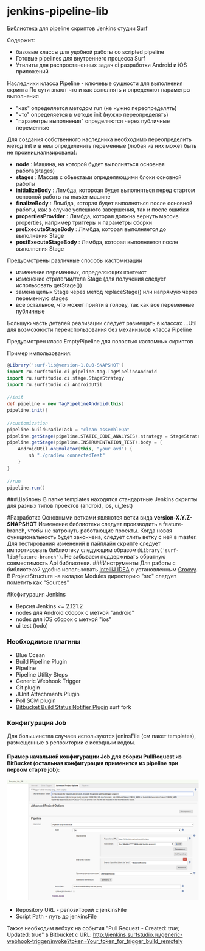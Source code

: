 # jenkins-pipeline-lib
[Библиотека](https://jenkins.io/doc/book/pipeline/shared-libraries/) для pipeline скриптов Jenkins студии [Surf](https://surfstudio.ru/)

Содержит: 

* базовые классы для удобной работы со scripted pipeline
* Готовые pipelines для внутреннего процесса Surf
* Утилиты для распростаненных задач ci разработки Android и iOS приложений


 Наследники класса Pipeline - ключевые сущности для выполнения скрипта
 По сути знают что и как выполнять и определяют параметры выполнения
 
 * "как" определяется методом run (не нужно переопределять)
 * "что" определяется в методе init (нужно переопределять)
 * "параметры выполнения" определяются через публичные переменные
 
 Для создания собственного наследника необходимо переопределить метод init и в нем определенить переменные
 (любая из них может быть не проинициализирована):
 
 * **node**                  :  Машина, на которой будет выполняться основная работа(stages)
 * **stages**                :  Массив с обьектами определяющими блоки основной работы
 * **initializeBody**        :  Лямбда, котороая будет выполняться перед стартом основной работы на master машине
 * **finalizeBody**          :  Лямбда, которая будет выполняться после основной работы, как в случае успешного завершения, так и после ошибки
 * **propertiesProvider**    :  Лямбда, которая должна вернуть массив properties, например триггеры и параметры сборки
 * **preExecuteStageBody**   :  Лямбда, которая выполняется до выполнения Stage
 * **postExecuteStageBody**  :  Лямбда, которая выполняется после выполнения Stage

Предусмотрены различные способы кастомизации

 * изменение переменных, определяющих контекст
 * изменение стратегии/тела Stage (для получения следует использовать getStage())
 * замена целых Stage через метод replaceStage() или напрямую через переменную stages
 * все остальное, что может прийти в голову, так как все переменные публичные

 Большую часть деталей реализации следует размещать в классах ...Util для возможности переиспользования
 без механизмов класса Pipeline

Предусмотрен класс EmptyPipeline для полостью кастомных скриптов

Пример импользования:
```groovy
@Library('surf-lib@version-1.0.0-SNAPSHOT')
import ru.surfstudio.ci.pipeline.tag.TagPipelineAndroid
import ru.surfstudio.ci.stage.StageStrategy
import ru.surfstudio.ci.AndroidUtil

//init
def pipeline = new TagPipelineAndroid(this)
pipeline.init()

//customization
pipeline.buildGradleTask = "clean assembleQa"
pipeline.getStage(pipeline.STATIC_CODE_ANALYSIS).strategy = StageStrategy.SKIP_STAGE
pipeline.getStage(pipeline.INSTRUMENTATION_TEST).body = {
	AndroidUtil.onEmulator(this, "your avd") {
		sh "./gradlew connectedTest"
	}
}

//run
pipeline.run()
```

###Шаблоны
В папке templates находятся стандартные Jenkins скрипты для разных типов проектов (android, ios, ui_test)

#Разработка
Основными ветками являются ветки вида **version-X.Y.Z-SNAPSHOT**
Изменение библиотеки следует производить в feature-branch, чтобы не затронуть работающие проекты. Когда новая функциональность будет закончена, следует слить ветку с ней в master. 
Для тестирования изменений в пайплайн скрипте следует импортировать библиотеку следующим образом `@Library('surf-lib@feature-branch')`. Не забываем поддерживать обратную совместимость Api библиотеки.
###Инструменты
Для работы с библиотекой удобно использовать [IntelliJ IDEA](https://www.jetbrains.com/idea/) c установленным [Groovy](http://groovy-lang.org/install.html).
В ProjectStructure на вкладке Modules директорию "src" следует пометить как "Sources" 

#Кофигурация Jenkins
* Версия Jenkins <= 2.121.2
* nodes для Android сборок с меткой "android"
* nodes для iOS сборок с меткой "ios"
* ui test (todo)

### Необходимые плагины
* Blue Ocean
* Build Pipeline Plugin
* Pipeline
* Pipeline Utility Steps
* Generic Webhook Trigger
* Git plugin
* JUnit Attachments Plugin
* Poll SCM plugin
* [Bitbucket Build Status Notifier Plugin](https://github.com/surfstudio/bitbucket-build-status-notifier-plugin) surf fork

### Конфигурация Job
Для большинства случаев используются jeninsFile (см пакет templates), размещенные в репозитории с исходным кодом.
#### Пример начальной конфигурации Job для сборки PullRequest из BitBucket (остальная конфигурация применится из pipeline при первом старте job):
![TemplateJobPr](images/TemplateJobPr.png)

* Repository URL - репозиторий с jenkinsFile  
* Script Path - путь до jenkinsFile

Также необходим вебхук на события "Pull Request - Created: true; Updated: true" в Bitbucket c URL: http://jenkins.surfstudio.ru/generic-webhook-trigger/invoke?token=Your_token_for_trigger_build_remotely 





